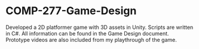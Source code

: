 # COMP-277-Game-Design
Developed a 2D platformer game with 3D assets in Unity. Scripts are written in C#. All information can be found in the Game Design document. Prototype videos are also included from my playthrough of the game.

